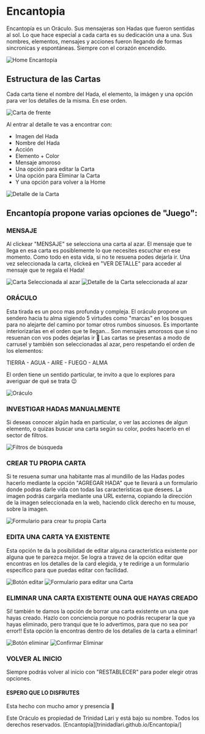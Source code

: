 # Encantopia

Encantopía es un Oráculo. Sus mensajeras son Hadas que fueron sentidas al sol. 
Lo que hace especial a cada carta es su dedicación una a una. Sus nombres, elementos, mensajes y acciones fueron llegando de formas sincronicas y espontáneas. Siempre con el corazón encendido.

![Home Encantopía](/assets/img/home1.png "Home Encantopía")

## Estructura de las Cartas

Cada carta tiene el nombre del Hada, el elemento, la imágen y una opción para ver los detalles de la misma. En ese orden.

![Carta de frente](/assets/img/cards1.png "Carta de frente")

Al entrar al detalle te vas a encontrar con:

- Imagen del Hada
- Nombre del Hada
- Acción
- Elemento + Color
- Mensaje amoroso
- Una opción para editar la Carta
- Una opción para Eliminar la Carta
- Y una opción para volver a la Home

![Detalle de la Carta](/assets/img/messajeCard.png "Detalle de la Carta")


## Encantopía propone varias opciones de "Juego":

### MENSAJE

Al clickear "MENSAJE" se selecciona una carta al azar. El mensaje que te llega en esa carta es posiblemente lo que necesites escuchar en ese momento. Como todo en esta vida, si no te resuena podes dejarla ir. 
Una vez seleccionada la carta, clickeá en "VER DETALLE" para acceder al mensaje que te regala el Hada!

![Carta Seleccionada al azar](/assets/img/cardsRandom.png "Carta Seleccionada al azar")
![Detalle de la Carta seleccionada al azar](/assets/img/detailRandom.png "Detalle de la Carta seleccionada al azar")

### ORÁCULO

Esta tirada es un poco mas profunda y compleja. El oráculo propone un sendero hacia tu alma sigiendo 5 virtudes como "marcas" en los bosques para no alejarte del camino por tomar otros rumbos sinuosos. Es importante interiorizarlas en el orden que te llegan... Son mensajes amorosos que si no resuenan con vos podes dejarlas ir 🤍
Las cartas se presentas a modo de carrusel y también son seleccionadas al azar, pero respetando el orden de los elementos:

TIERRA - AGUA - AIRE - FUEGO - ALMA

El orden tiene un sentido particular, te invito a que lo explores para averiguar de qué se trata 😉

![Oráculo](/assets/img/carrusel.png "Oráculo")

### INVESTIGAR HADAS MANUALMENTE

Si deseas conocer algún hada en particular, o ver las acciones de algun elemento, o quizas buscar una carta según su color, podes hacerlo en el sector de filtros.

![Filtros de búsqueda](/assets/img/filters.jpg "Filtros de búsqueda")

### CREAR TU PROPIA CARTA

Si te resuena sumar una habitante mas al mundillo de las Hadas podes hacerlo mediante la opción "AGREGAR HADA" que te llevará a un formulario donde podras darle vida con todas las características que desees.
La imagen podrás cargarla mediante una URL externa, copiando la dirección de la imagen seleccionada en la web, haciendo click derecho en tu mouse, sobre la imagen.

![Formulario para crear tu propia Carta](/assets/img/formNew.png "Formulario para crear tu propia Carta")

### EDITA UNA CARTA YA EXISTENTE

Esta opción te da la posibilidad de editar alguna característica existente por alguna que te parezca mejor. Se logra a travez de la opción editar que encontras en los detalles de la card elegida, y te redirige a un formulario específico para que puedas editar con facilidad.

![Botón editar](/assets/img/editBtn.png "Botón editar")
![Formulario para editar una Carta](/assets/img/editForm.png "Formulario para editar una Carta")

### ELIMINAR UNA CARTA EXISTENTE OUNA QUE HAYAS CREADO

Si! también te damos la opción de borrar una carta existente un una que hayas creado. Hazlo con conciencia porque no podrás recuperar la que ya hayas eliminado, pero tranqui que te lo advertimos, para que no sea por error!! 
Esta opción la encontras dentro de los detalles de la carta a eliminar!

![Botón eliminar](/assets/img/deleteBtn.png "Botón eliminar")
![Confirmar Eliminar](/assets/img/deleteConfirm.png "Confirmar Eliminar")

### VOLVER AL INICIO 

Siempre podrás volver al inicio con "RESTABLECER" para poder elegir otras opciones.


#### ESPERO QUE LO DISFRUTES 

Esta hecho con mucho amor y presencia 🧡

Este Oráculo es propiedad de Trinidad Lari y está bajo su nombre. Todos los derechos reservados.
[Encantopía][trinidadlari.github.io/Encantopia/]